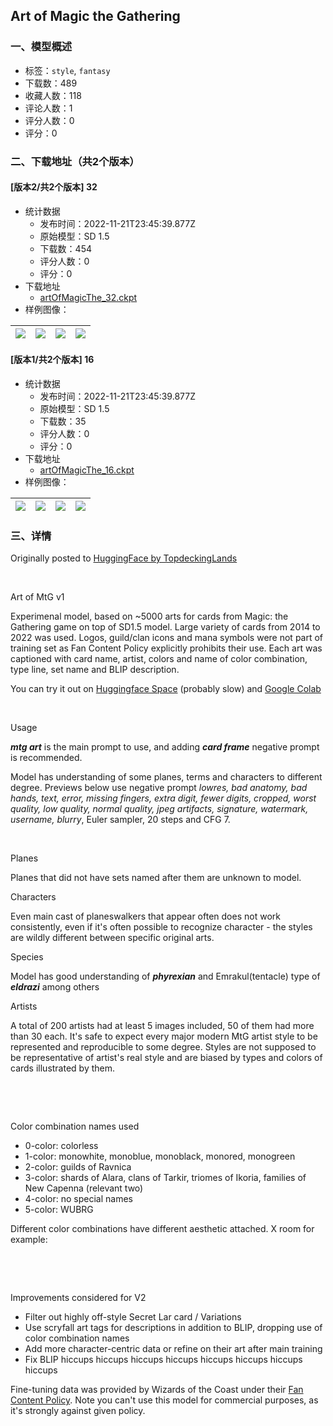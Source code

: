 ## Art of Magic the Gathering
### 一、模型概述

- 标签：`style`, `fantasy`
- 下载数：489
- 收藏人数：118
- 评论人数：1
- 评分人数：0
- 评分：0

### 二、下载地址（共2个版本）

#### [版本2/共2个版本] 32

- 统计数据
  - 发布时间：2022-11-21T23:45:39.877Z
  - 原始模型：SD 1.5
  - 下载数：454
  - 评分人数：0
  - 评分：0
- 下载地址
  - [artOfMagicThe_32.ckpt](https://civitai.com/api/download/models/1016)
- 样例图像：

| <img src="https://image.civitai.com/xG1nkqKTMzGDvpLrqFT7WA/da1fbae6-26e7-4b55-4b3c-82e73534c400/width=450/36343.jpeg" /> | <img src="https://image.civitai.com/xG1nkqKTMzGDvpLrqFT7WA/d770bf8b-2c4a-4e1f-455f-979ab34da200/width=450/36342.jpeg" /> | <img src="https://image.civitai.com/xG1nkqKTMzGDvpLrqFT7WA/dd665ad2-34d1-4aaa-ffa0-9e85dafe7900/width=450/36344.jpeg" /> | <img src="https://image.civitai.com/xG1nkqKTMzGDvpLrqFT7WA/8d8e3144-98c9-47af-ea42-b6298fc42b00/width=450/36345.jpeg" /> |
| ---- | ---- | ---- | ---- |

#### [版本1/共2个版本] 16

- 统计数据
  - 发布时间：2022-11-21T23:45:39.877Z
  - 原始模型：SD 1.5
  - 下载数：35
  - 评分人数：0
  - 评分：0
- 下载地址
  - [artOfMagicThe_16.ckpt](https://civitai.com/api/download/models/1015)
- 样例图像：

| <img src="https://image.civitai.com/xG1nkqKTMzGDvpLrqFT7WA/da1fbae6-26e7-4b55-4b3c-82e73534c400/width=450/8469.jpeg" /> | <img src="https://image.civitai.com/xG1nkqKTMzGDvpLrqFT7WA/d770bf8b-2c4a-4e1f-455f-979ab34da200/width=450/8468.jpeg" /> | <img src="https://image.civitai.com/xG1nkqKTMzGDvpLrqFT7WA/dd665ad2-34d1-4aaa-ffa0-9e85dafe7900/width=450/8470.jpeg" /> | <img src="https://image.civitai.com/xG1nkqKTMzGDvpLrqFT7WA/8d8e3144-98c9-47af-ea42-b6298fc42b00/width=450/8471.jpeg" /> |
| ---- | ---- | ---- | ---- |


### 三、详情
<p>Originally posted to <a href="https://huggingface.co/TopdeckingLands/ArtOfMtg_V1" rel="ugc" target="_blank">HuggingFace by TopdeckingLands</a></p><p><br /></p><p>Art of MtG v1</p><p>Experimenal model, based on ~5000 arts for cards from Magic: the Gathering game on top of SD1.5 model. Large variety of cards from 2014 to 2022 was used. Logos, guild/clan icons and mana symbols were not part of training set as Fan Content Policy explicitly prohibits their use. Each art was captioned with card name, artist, colors and name of color combination, type line, set name and BLIP description.</p><p>You can try it out on <a href="https://huggingface.co/spaces/TopdeckingLands/Diffusion_Space" rel="ugc" target="_blank">Huggingface Space</a> (probably slow) and <a href="https://colab.research.google.com/drive/109CvcHvmfTv3hlS8DSetiky9kH1WVKFf" rel="ugc" target="_blank">Google Colab</a></p><p><br /></p><p>Usage</p><p><strong><em>mtg art</em></strong> is the main prompt to use, and adding <strong><em>card frame</em></strong> negative prompt is recommended.</p><p>Model has understanding of some planes, terms and characters to different degree. Previews below use negative prompt <em>lowres, bad anatomy, bad hands, text, error, missing fingers, extra digit, fewer digits, cropped, worst quality, low quality, normal quality, jpeg artifacts, signature, watermark, username, blurry</em>, Euler sampler, 20 steps and CFG 7.</p><p><br /></p><p>Planes</p><p>Planes that did not have sets named after them are unknown to model.</p><p>Characters</p><p>Even main cast of planeswalkers that appear often does not work consistently, even if it's often possible to recognize character - the styles are wildly different between specific original arts.</p><p>Species</p><p>Model has good understanding of <strong><em>phyrexian</em></strong> and Emrakul(tentacle) type of <strong><em>eldrazi</em></strong> among others</p><p>Artists</p><p>A total of 200 artists had at least 5 images included, 50 of them had more than 30 each. It's safe to expect every major modern MtG artist style to be represented and reproducible to some degree. Styles are not supposed to be representative of artist's real style and are biased by types and colors of cards illustrated by them.</p><p><br /></p><p><br /></p><p>Color combination names used</p><ul><li>0-color: colorless</li><li>1-color: monowhite, monoblue, monoblack, monored, monogreen</li><li>2-color: guilds of Ravnica</li><li>3-color: shards of Alara, clans of Tarkir, triomes of Ikoria, families of New Capenna (relevant two)</li><li>4-color: no special names</li><li>5-color: WUBRG</li></ul><p>Different color combinations have different aesthetic attached. X room for example:</p><p><br /></p><p><br /></p><p>Improvements considered for V2</p><ul><li>Filter out highly off-style Secret Lar card / Variations</li><li>Use scryfall art tags for descriptions in addition to BLIP, dropping use of color combination names</li><li>Add more character-centric data or refine on their art after main training</li><li>Fix BLIP hiccups hiccups hiccups hiccups hiccups hiccups hiccups hiccups</li></ul><p>Fine-tuning data was provided by Wizards of the Coast under their <a href="https://company.wizards.com/en/legal/fancontentpolicy" rel="ugc" target="_blank">Fan Content Policy</a>. Note you can't use this model for commercial purposes, as it's strongly against given policy.</p>